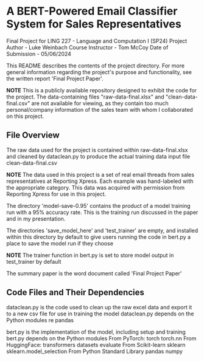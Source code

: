 # A BERT-Powered Email Classifier System for Sales Representatives
Final Project for LING 227 - Language and Computation I (SP24)
Project Author - Luke Weinbach
Course Instructor - Tom McCoy
Date of Submission - 05/06/2024

This README describes the contents of the project directory. For more general information regarding the project's purpose and functionality, see the written report 'Final Project Paper'. 

**NOTE** This is a publicly available repository designed to exhibit the code for the project. The data-containing files "raw-data-final.xlsx" and "clean-data-final.csv" are not available for viewing, as they contain too much personal/company information of the sales team with whom I collaborated on this project.

## File Overview

The raw data used for the project is contained within
    raw-data-final.xlsx
and cleaned by dataclean.py to produce the actual training data input file
    clean-data-final.csv

**NOTE** The data used in this project is a set of real email threads from sales representatives at Reporting Xpress. Each example was hand-labeled with the appropriate category. This data was acquired with permission from Reporting Xpress for use in this project.

The directory 'model-save-0.95' contains the product of a model training run with a 95% accuracy rate. This is the training run discussed in the paper and in my presentation.

The directories 'save_model_here' and 'test_trainer' are empty, and installed within this directory by default to give users running the code in bert.py a place to save the model run if they choose

**NOTE** The trainer function in bert.py is set to store model output in test_trainer by default

The summary paper is the word document called 'Final Project Paper'

## Code Files and Their Dependencies

dataclean.py is the code used to clean up the raw excel data and export it to a new csv file for use in training the model
dataclean.py depends on the Python modules
    re
    pandas

bert.py is the implementation of the model, including setup and training
bert.py depends on the Python modules
    From PyTorch:
        torch
        torch.nn
    From HuggingFace:
        transformers
        datasets
        evaluate
    From Scikit-learn
        sklearn
        sklearn.model_selection
    From Python Standard Library
        pandas
        numpy
